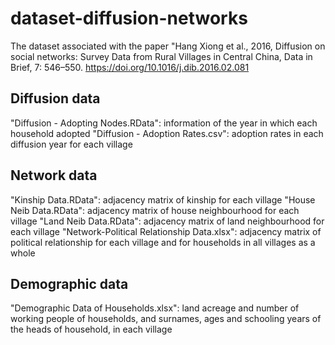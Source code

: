 # dataset-diffusion-networks
The dataset associated with the paper "Hang Xiong et al., 2016, Diffusion on social networks: Survey Data from Rural Villages in Central China, Data in Brief, 7: 546–550. https://doi.org/10.1016/j.dib.2016.02.081

## Diffusion data
"Diffusion - Adopting Nodes.RData": information of the year in which each household adopted
"Diffusion - Adoption Rates.csv": adoption rates in each diffusion year for each village

## Network data
"Kinship Data.RData": adjacency matrix of kinship for each village
"House Neib Data.RData": adjacency matrix of house neighbourhood for each village
"Land Neib Data.RData": adjacency matrix of land neighbourhood for each village
"Network-Political Relationship Data.xlsx": adjacency matrix of political relationship for each village and for households in all villages as a whole

## Demographic data
"Demographic Data of Households.xlsx": land acreage and number of working people of households, and surnames, ages and schooling years of the heads of household, in each village
